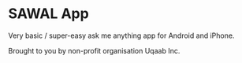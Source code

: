 # SAWAL App

Very basic / super-easy ask me anything app for Android and iPhone. 

Brought to you by non-profit organisation Uqaab Inc.
